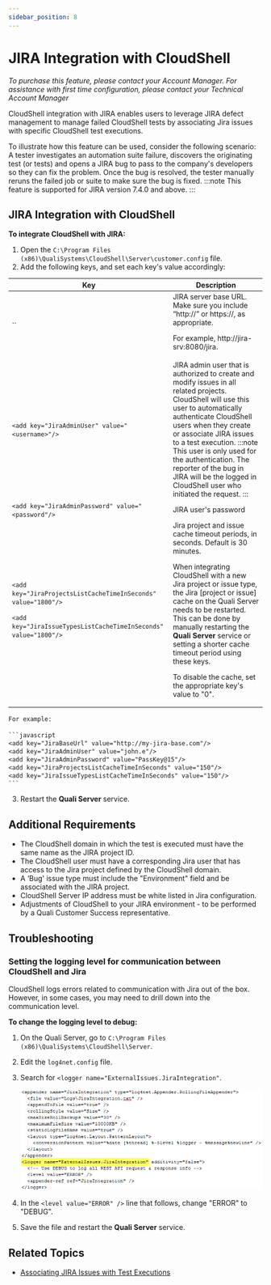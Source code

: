 ```yaml
---
sidebar_position: 8
---
```


# JIRA Integration with CloudShell

*To purchase this feature, please contact your Account Manager. For assistance with first time configuration, please contact your Technical Account Manager*

CloudShell integration with JIRA enables users to leverage JIRA defect management to manage failed CloudShell tests by associating Jira issues with specific CloudShell test executions.

To illustrate how this feature can be used, consider the following scenario: A tester investigates an automation suite failure, discovers the originating test (or tests) and opens a JIRA bug to pass to the company's developers so they can fix the problem. Once the bug is resolved, the tester manually reruns the failed job or suite to make sure the bug is fixed.
:::note
This feature is supported for JIRA version 7.4.0 and above.
:::

## JIRA Integration with CloudShell

**To integrate CloudShell with JIRA:**

1. Open the `C:\Program Files (x86)\QualiSystems\CloudShell\Server\customer.config` file.
2. Add the following keys, and set each key's value accordingly:
    
<table>
    <thead>
        <th>Key</th>
        <th>Description</th>
    </thead>
    <tbody>
        <tr>
            <td>`<add key="JiraBaseUrl" value="<URL>"/>`</td>
            <td>
            JIRA server base URL. Make sure you include “http://” or https://, as appropriate.

For example, http://jira-srv:8080/jira.
            </td>
        </tr>
        <tr>
            <td>`<add key="JiraAdminUser" value="<username>"/>`</td>
            <td>
            JIRA admin user that is authorized to create and modify issues in all related projects. CloudShell will use this user to automatically authenticate CloudShell users when they create or associate JIRA issues to a test execution.
:::note
This user is only used for the authentication. The reporter of the bug in JIRA will be the logged in CloudShell user who initiated the request.
:::
            </td>
        </tr>
        <tr>
            <td>`<add key="JiraAdminPassword" value="<password"/>`</td>
            <td>JIRA user's password</td>
        </tr>
        <tr>
            <td>
            `<add key="JiraProjectsListCacheTimeInSeconds" value="1800"/>`

`<add key="JiraIssueTypesListCacheTimeInSeconds" value="1800"/>`
            </td>
            <td>
            Jira project and issue cache timeout periods, in seconds. Default is 30 minutes.

When integrating CloudShell with a new Jira project or issue type, the Jira [project or issue] cache on the Quali Server needs to be restarted. This can be done by manually restarting the **Quali Server** service or setting a shorter cache timeout period using these keys.

To disable the cache, set the appropriate key's value to "0".
            </td>
        </tr>
    </tbody>
</table>
    
    For example:
    
    ```javascript
    <add key="JiraBaseUrl" value="http://my-jira-base.com"/>
    <add key="JiraAdminUser" value="john.e"/>
    <add key="JiraAdminPassword" value="PassKey@15"/>
    <add key="JiraProjectsListCacheTimeInSeconds" value="150"/>
    <add key="JiraIssueTypesListCacheTimeInSeconds" value="150"/>
    ```
    
3. Restart the **Quali Server** service.

## Additional Requirements

- The CloudShell domain in which the test is executed must have the same name as the JIRA project ID.
- The CloudShell user must have a corresponding Jira user that has access to the Jira project defined by the CloudShell domain.
- A ‘Bug' issue type must include the "Environment" field and be associated with the JIRA project.
- CloudShell Server IP address must be white listed in Jira configuration.
- Adjustments of CloudShell to your JIRA environment - to be performed by a Quali Customer Success representative.

## Troubleshooting

### Setting the logging level for communication between CloudShell and Jira

CloudShell logs errors related to communication with Jira out of the box. However, in some cases, you may need to drill down into the communication level.

**To change the logging level to debug:**

1. On the Quali Server, go to `C:\Program Files (x86)\QualiSystems\CloudShell\Server`.
2. Edit the `log4net.config` file.
3. Search for `<logger name="ExternalIssues.JiraIntegration"`.
    
    ![](/Images/Admin-Guide/Setting-Up-CloudShell/JiraLogging.png)
    
4. In the `<level value="ERROR" />` line that follows, change "ERROR" to "DEBUG".
    
5. Save the file and restart the **Quali Server** service.
    

## Related Topics

- [Associating JIRA Issues with Test Executions](https://help.quali.com/Online%20Help/0.0/Portal/Content/CSP/JOB-SCHDL/Lnk-Tst-to-Jira.htm)
